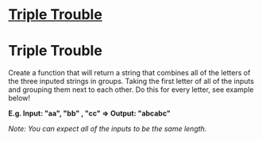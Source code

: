 # [Triple Trouble](https://www.codewars.com/kata/5704aea738428f4d30000914)
# Triple Trouble

Create a function that will return a string that combines all of the letters of the three inputed strings in groups.  Taking the first letter of all of the inputs and grouping them next to each other.  Do this for every letter, see example below!

**E.g. Input: "aa", "bb" , "cc" => Output: "abcabc"** 

*Note: You can expect all of the inputs to be the same length.*
